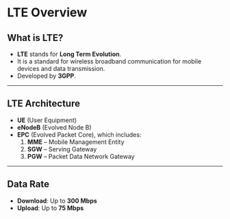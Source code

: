# LTE Overview

## What is LTE?

- **LTE** stands for **Long Term Evolution**.
- It is a standard for wireless broadband communication for mobile devices and data transmission.
- Developed by **3GPP**.

---

## LTE Architecture

- **UE** (User Equipment)
- **eNodeB** (Evolved Node B)
- **EPC** (Evolved Packet Core), which includes:
  1. **MME** – Mobile Management Entity
  2. **SGW** – Serving Gateway
  3. **PGW** – Packet Data Network Gateway

---

## Data Rate

- **Download**: Up to **300 Mbps**
- **Upload**: Up to **75 Mbps**
